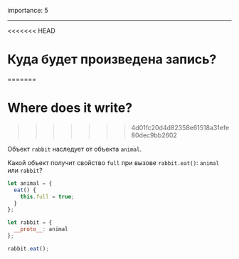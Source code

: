 importance: 5

---

<<<<<<< HEAD
# Куда будет произведена запись?
=======
# Where does it write?
>>>>>>> 4d01fc20d4d82358e61518a31efe80dec9bb2602

Объект `rabbit` наследует от объекта `animal`.

Какой объект получит свойство `full` при вызове `rabbit.eat()`: `animal` или `rabbit`? 

```js
let animal = {
  eat() {
    this.full = true;
  }
};

let rabbit = {
  __proto__: animal
};

rabbit.eat();
```
